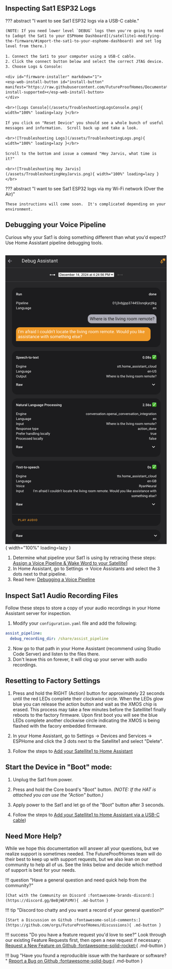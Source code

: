 ## Inspecting Sat1 ESP32 Logs

??? abstract "I want to see Sat1 ESP32 logs via a USB-C cable."

    (NOTE: If you need lower level `DEBUG` logs then you're going to need to [adopt the Sat1 to your ESPHome Dashboard](/satellite1-modifying-the-firmware/#import-the-sat1-to-your-esphome-dashboard) and set log level from there.)

    1. Connect the Sat1 to your computer using a USB-C cable. 
    2. Click the connect button below and select the correct JTAG device.
    3. Choose Logs & Console:

    <div id="firmware-installer" markdown="1">
    <esp-web-install-button id="install-button" manifest="https://raw.githubusercontent.com/FutureProofHomes/Documentation/refs/heads/main/manifest.json" install-supported></esp-web-install-button>
    </div>

    <br>![Logs Console](/assets/TroubleshootingLogsConsole.png){ width="100%" loading=lazy }</br>

    If you click on "Reset Device" you should see a whole bunch of useful messages and information.  Scroll back up and take a look.  

    <br>![Troubleshooting Logs](/assets/TroubleshootingLogs.png){ width="100%" loading=lazy }</br>

    Scroll to the bottom and issue a command "Hey Jarvis, what time is it?"

    <br>![Troubleshooting Hey Jarvis](/assets/TroubleshootingHeyJarvis.png){ width="100%" loading=lazy }</br>

??? abstract "I want to see Sat1 ESP32 logs via my Wi-Fi network (Over the Air)"

    These instructions will come soon.  It's complicated depending on your environment.  

## Debugging your Voice Pipeline

Curious why your Sat1 is doing something different than what you'd expect?  Use Home Assistant pipeline debugging tools.

<br>![Debugging a Voice Pipeline](/assets/debug_assist.png){ width="100%" loading=lazy }</br>

1. Determine what pipeline your Sat1 is using by retracing these steps: [Assign a Voice Pipeline & Wake Word to your Satellite1](/satellite1-set-up-voice-control/#assign-a-voice-pipeline)
3. In Home Assistant, go to Settings -> Voice Assistants and select the 3 dots next to that pipeline.
4. Read here: [Debugging a Voice Pipeline](https://www.home-assistant.io/voice_control/troubleshooting/)


## Inspect Sat1 Audio Recording Files

Follow these steps to store a copy of your audio recordings in your Home Assistant server for inspection.

1. Modify your `configuration.yaml` file and add the following:

```yaml
assist_pipeline:
  debug_recording_dir: /share/assist_pipeline
```

2. Now go to that path in your Home Assistant (recommend using Studio Code Server) and listen to the files there.
3. Don't leave this on forever, it will clog up your server with audio recordings.


## Resetting to Factory Settings

1. Press and hold the RIGHT (Action) button for approximately 22 seconds until the red LEDs complete their clockwise circle.  When the LEDs glow blue you can release the action button and wait as the XMOS chip is erased.  This process may take a few minutes before the Satelllite1 finally reboots to the factory firmware.  Upon first boot you will see the blue LEDs complete another clockwise circle indicating the XMOS is being flashed with the facory embedded firmware.

2. In your Home Assistant, go to Settings -> Devices and Services -> ESPHome and click the 3 dots next to the Satellite1 and select "Delete".

3. Follow the steps to [Add your Satellite1 to Home Assistant](satellite1-connecting-to-ha.md)


## Start the Device in "Boot" mode:

1. Unplug the Sat1 from power.

2. Press and hold the Core board's "Boot" button.  <i>(NOTE: If the HAT is attached you can use the "Action" button.)</i>

3. Apply power to the Sat1 and let go of the "Boot" button after 3 seconds.

4. Follow the steps to [Add your Satellite1 to Home Assistant via a USB-C cable](satellite1-connecting-to-ha.md))

## Need More Help?

While we hope this documentation will answer all your questions, but we realize support is sometimes needed.  The FutureProofHomes team will do their best to keep up with support requests, but we also lean on our community to help all of us.  See the links below and decide which method of support is best for your needs.

!!! question "Have a general question and need quick help from the community?"

    [Chat with the Community on Discord :fontawesome-brands-discord:](https://discord.gg/BeBjWEPzMV){ .md-button }

!!! tip "Discord too chatty and you want a record of your general question?"

    [Start a Discussion on Github :fontawesome-solid-comments:](https://github.com/orgs/FutureProofHomes/discussions){ .md-button }

!!! success "Do you have a feature request you'd love to see?"
    Look through our existing Feature Requests first, then open a new request if necessary: <br>
    [Request a New Feature on Github :fontawesome-solid-rocket:](https://github.com/FutureProofHomes/Satellite1-ESPHome/issues/new?template=feature-request--.md){ .md-button }

!!! bug "Have you found a reproducible issue with the hardware or software? "
    [Report a Bug on Github :fontawesome-solid-bug:](https://github.com/FutureProofHomes/Satellite1-ESPHome/issues/new?template=bug-report--.md){ .md-button }